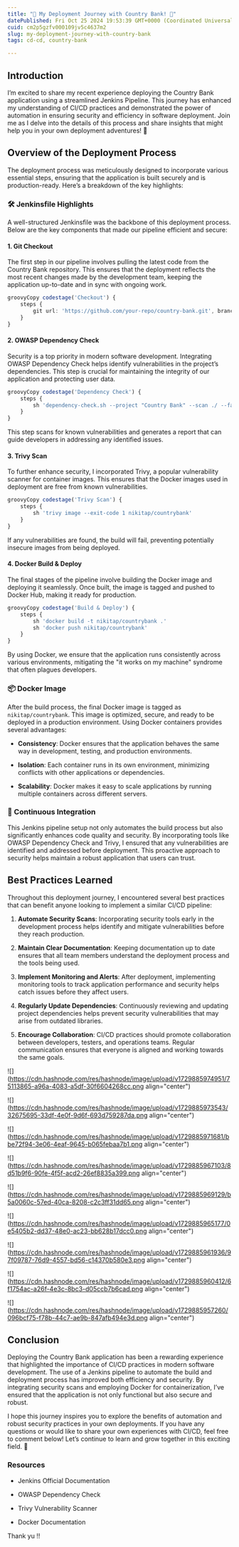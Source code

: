 ```yaml
---
title: "🌟 My Deployment Journey with Country Bank! 🌟"
datePublished: Fri Oct 25 2024 19:53:39 GMT+0000 (Coordinated Universal Time)
cuid: cm2p5gzfv000109jv5c4637m2
slug: my-deployment-journey-with-country-bank
tags: cd-cd, country-bank

---
```


## Introduction

I’m excited to share my recent experience deploying the Country Bank application using a streamlined Jenkins Pipeline. This journey has enhanced my understanding of CI/CD practices and demonstrated the power of automation in ensuring security and efficiency in software deployment. Join me as I delve into the details of this process and share insights that might help you in your own deployment adventures! 🚀

## Overview of the Deployment Process

The deployment process was meticulously designed to incorporate various essential steps, ensuring that the application is built securely and is production-ready. Here’s a breakdown of the key highlights:

### 🛠️ Jenkinsfile Highlights

A well-structured Jenkinsfile was the backbone of this deployment process. Below are the key components that made our pipeline efficient and secure:

#### 1\. Git Checkout

The first step in our pipeline involves pulling the latest code from the Country Bank repository. This ensures that the deployment reflects the most recent changes made by the development team, keeping the application up-to-date and in sync with ongoing work.

```typescript
groovyCopy codestage('Checkout') {
    steps {
        git url: 'https://github.com/your-repo/country-bank.git', branch: 'main'
    }
}
```

#### 2\. OWASP Dependency Check

Security is a top priority in modern software development. Integrating OWASP Dependency Check helps identify vulnerabilities in the project’s dependencies. This step is crucial for maintaining the integrity of our application and protecting user data.

```typescript
groovyCopy codestage('Dependency Check') {
    steps {
        sh 'dependency-check.sh --project "Country Bank" --scan ./ --failOnCVSS 7'
    }
}
```

This step scans for known vulnerabilities and generates a report that can guide developers in addressing any identified issues.

#### 3\. Trivy Scan

To further enhance security, I incorporated Trivy, a popular vulnerability scanner for container images. This ensures that the Docker images used in deployment are free from known vulnerabilities.

```typescript
groovyCopy codestage('Trivy Scan') {
    steps {
        sh 'trivy image --exit-code 1 nikitap/countrybank'
    }
}
```

If any vulnerabilities are found, the build will fail, preventing potentially insecure images from being deployed.

#### 4\. Docker Build & Deploy

The final stages of the pipeline involve building the Docker image and deploying it seamlessly. Once built, the image is tagged and pushed to Docker Hub, making it ready for production.

```typescript
groovyCopy codestage('Build & Deploy') {
    steps {
        sh 'docker build -t nikitap/countrybank .'
        sh 'docker push nikitap/countrybank'
    }
}
```

By using Docker, we ensure that the application runs consistently across various environments, mitigating the "it works on my machine" syndrome that often plagues developers.

### 📦 Docker Image

After the build process, the final Docker image is tagged as `nikitap/countrybank`. This image is optimized, secure, and ready to be deployed in a production environment. Using Docker containers provides several advantages:

* **Consistency**: Docker ensures that the application behaves the same way in development, testing, and production environments.
    
* **Isolation**: Each container runs in its own environment, minimizing conflicts with other applications or dependencies.
    
* **Scalability**: Docker makes it easy to scale applications by running multiple containers across different servers.
    

### 🔄 Continuous Integration

This Jenkins pipeline setup not only automates the build process but also significantly enhances code quality and security. By incorporating tools like OWASP Dependency Check and Trivy, I ensured that any vulnerabilities are identified and addressed before deployment. This proactive approach to security helps maintain a robust application that users can trust.

## Best Practices Learned

Throughout this deployment journey, I encountered several best practices that can benefit anyone looking to implement a similar CI/CD pipeline:

1. **Automate Security Scans**: Incorporating security tools early in the development process helps identify and mitigate vulnerabilities before they reach production.
    
2. **Maintain Clear Documentation**: Keeping documentation up to date ensures that all team members understand the deployment process and the tools being used.
    
3. **Implement Monitoring and Alerts**: After deployment, implementing monitoring tools to track application performance and security helps catch issues before they affect users.
    
4. **Regularly Update Dependencies**: Continuously reviewing and updating project dependencies helps prevent security vulnerabilities that may arise from outdated libraries.
    
5. **Encourage Collaboration**: CI/CD practices should promote collaboration between developers, testers, and operations teams. Regular communication ensures that everyone is aligned and working towards the same goals.
    

![](https://cdn.hashnode.com/res/hashnode/image/upload/v1729885974951/75113865-a96a-4083-a5df-30f6604268cc.png align="center")

![](https://cdn.hashnode.com/res/hashnode/image/upload/v1729885973543/32675695-33df-4e0f-9d6f-693d759287da.png align="center")

![](https://cdn.hashnode.com/res/hashnode/image/upload/v1729885971681/bbe72f94-3e06-4eaf-9645-b065febaa7b1.png align="center")

![](https://cdn.hashnode.com/res/hashnode/image/upload/v1729885967103/8d51b9f6-90fe-4f5f-acd2-26ef8835a399.png align="center")

![](https://cdn.hashnode.com/res/hashnode/image/upload/v1729885969129/b5a0060c-57ed-40ca-8208-c2c3ff31dd65.png align="center")

![](https://cdn.hashnode.com/res/hashnode/image/upload/v1729885965177/0e5405b2-dd37-48e0-ac23-bb628b17dcc0.png align="center")

![](https://cdn.hashnode.com/res/hashnode/image/upload/v1729885961936/97f09787-76d9-4557-bd56-c14370b580e3.png align="center")

![](https://cdn.hashnode.com/res/hashnode/image/upload/v1729885960412/6f1754ac-a26f-4e3c-8bc3-d05ccb7b6cad.png align="center")

![](https://cdn.hashnode.com/res/hashnode/image/upload/v1729885957260/096bcf75-f78b-44c7-ae9b-847afb494e3d.png align="center")

## Conclusion

Deploying the Country Bank application has been a rewarding experience that highlighted the importance of CI/CD practices in modern software development. The use of a Jenkins pipeline to automate the build and deployment process has improved both efficiency and security. By integrating security scans and employing Docker for containerization, I’ve ensured that the application is not only functional but also secure and robust.

I hope this journey inspires you to explore the benefits of automation and robust security practices in your own deployments. If you have any questions or would like to share your own experiences with CI/CD, feel free to comment below! Let’s continue to learn and grow together in this exciting field. 🌟

### Resources

* Jenkins Official Documentation
    
* OWASP Dependency Check
    
* Trivy Vulnerability Scanner
    
* Docker Documentation
    

Thank yu !!